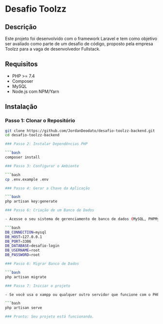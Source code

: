# Desafio Toolzz

## Descrição

Este projeto foi desenvolvido com o framework Laravel e tem como objetivo ser avaliado como parte de um desafio de código, proposto pela empresa Toolzz para a vaga de desenvolvedor Fullstack.

## Requisitos

- PHP >= 7.4
- Composer
- MySQL
- Node.js com NPM/Yarn

## Instalação

### Passo 1: Clonar o Repositório

```bash
git clone https://github.com/JordanDeodato/desafio-toolzz-backend.git
cd desafio-toolzz-backend

### Passo 2: Instalar Dependências PHP

```bash
composer install

### Passo 3: Configurar o Ambiente

```bash
cp .env.example .env

### Passo 4: Gerar a Chave da Aplicação

```bash
php artisan key:generate

### Passo 6: Criação de um Banco de Dados

- Acesse o seu sistema de gerenciamento de banco de dados (MySQL, PHPMyadmin, Dbeaver...) e crie um novo banco com o nome "desafio-login". Copie esse nome e configure o .env.

```bash
DB_CONNECTION=mysql
DB_HOST=127.0.0.1
DB_PORT=3306
DB_DATABASE=desafio-login
DB_USERNAME=root
DB_PASSWORD=root

### Passo 6: Migrar Banco de Dados

```bash
php artisan migrate

### Passo 7: Iniciar o projeto

- Se você usa o xampp ou qualquer outro servidor que funcione com o PHP, inicie o servidor e rode o seguinte comando:

```bash
php artisan serve

### Pronto: Seu projeto está funcionando.
